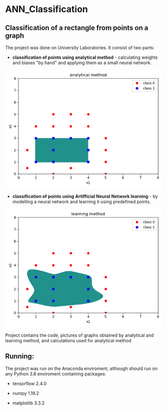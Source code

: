 # ANN_Classification
## Classification of a rectangle from points on a graph

The project was done on University Laboratories. It consist of two parts:

  - **classification of points using analytical method** - calculating weights and biases "by hand" and applying them as a small neural network.
  
  ![analytical graph](https://raw.githubusercontent.com/WaznyKamo/ANN_Classification/main/analytical.png)
  
  - **classification of points using Artifficial Neural Network learning** - by modelling a neural network and learning it using predefined points.
  
  ![learning graph](https://raw.githubusercontent.com/WaznyKamo/ANN_Classification/main/best_plot.png)

Project contains the code, pictures of graphs obtained by analytical and learning method, and calculations used for analytical method

## Running:
The project was run on the Anaconda enviroment, although should run on any Python 3.8 enviroment containing packages:

- tensorflow 2.4.0

- numpy 1.19.2

- matplotlib 3.3.2
